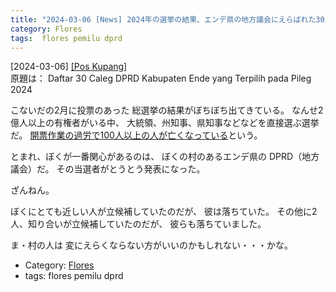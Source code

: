 ```yaml
---
title: "2024-03-06 [News] 2024年の選挙の結果、エンデ県の地方議会にえらばれた30人の名簿 ---ざんねん、ぼくの知りあいは全滅だ"
category: Flores
tags:  flores pemilu dprd
---
```


[2024-03-06] [[Pos Kupang]](https://kupang.tribunnews.com/2024/03/04/daftar-30-caleg-dprd-kabupaten-ende-yang-terpilih-pada-pileg-2024?utm_source=pocket_saves)  
 原題は：
Daftar 30 Caleg DPRD Kabupaten Ende yang Terpilih pada Pileg 2024

 こないだの2月に投票のあった
総選挙の結果がぼちぼち出てきている。
なんせ2億人以上の有権者がいる中、
大統領、州知事、県知事などなどを直接選ぶ選挙だ。
[開票作業の過労で100人以上の人が亡くなっている](https://www.nna.jp/news/2629002)という。

 とまれ、ぼくが一番関心があるのは、
ぼくの村のあるエンデ県の
DPRD（地方議会）だ。
その当選者がとうとう発表になった。

 ざんねん。

 ぼくにとても近しい人が立候補していたのだが、
彼は落ちていた。
その他に2人、知り合いが立候補していたのだが、
彼らも落ちていました。

 ま・村の人は
変にえらくならない方がいいのかもしれない・・・かな。

- Category: [Flores](https://merapano.github.io/categories.html#Flores)
- tags:  flores pemilu dprd

